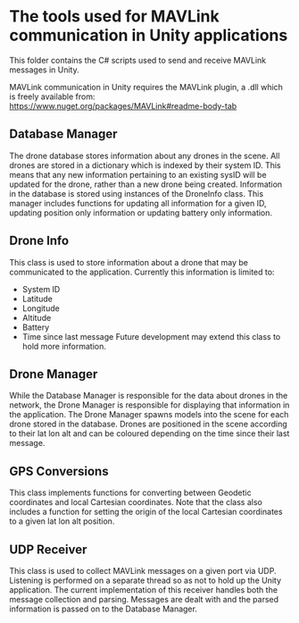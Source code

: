 # The tools used for MAVLink communication in Unity applications
This folder contains the C# scripts used to send and receive MAVLink messages in Unity.

MAVLink communication in Unity requires the MAVLink plugin, a .dll which is freely available from: https://www.nuget.org/packages/MAVLink#readme-body-tab

## Database Manager
The drone database stores information about any drones in the scene.
All drones are stored in a dictionary which is indexed by their system ID.
This means that any new information pertaining to an existing sysID will be updated for the drone, rather than a new drone being created.
Information in the database is stored using instances of the DroneInfo class.
This manager includes functions for updating all information for a given ID, updating position only information or updating battery only information.

## Drone Info
This class is used to store information about a drone that may be communicated to the application.
Currently this information is limited to:
- System ID
- Latitude
- Longitude
- Altitude
- Battery
- Time since last message
Future development may extend this class to hold more information.

## Drone Manager
While the Database Manager is responsible for the data about drones in the network, the Drone Manager is responsible for displaying that information in the application.
The Drone Manager spawns models into the scene for each drone stored in the database.
Drones are positioned in the scene according to their lat lon alt and can be coloured depending on the time since their last message.

## GPS Conversions
This class implements functions for converting between Geodetic coordinates and local Cartesian coordinates.
Note that the class also includes a function for setting the origin of the local Cartesian coordinates to a given lat lon alt position.

## UDP Receiver
This class is used to collect MAVLink messages on a given port via UDP.
Listening is performed on a separate thread so as not to hold up the Unity application.
The current implementation of this receiver handles both the message collection and parsing.
Messages are dealt with and the parsed information is passed on to the Database Manager.
